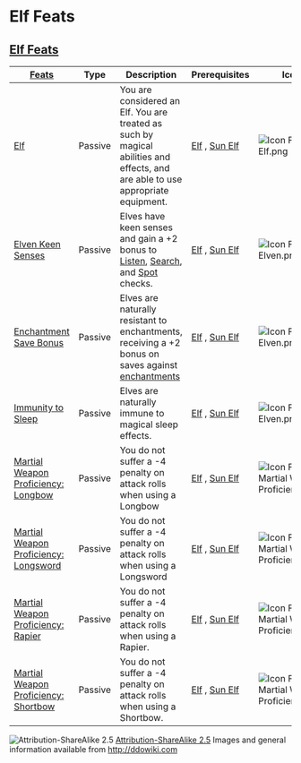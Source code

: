# Elf Feats

## [Elf Feats](http://ddowiki.com/page/Category:Elf_feats)

|[ ][grantedFeats] [Feats][result] | Type | Description | Prerequisites | Icon |
|----------------------------------------|--------|----|----|---|
| [Elf][elf_feat] | Passive |You are considered an Elf. You are treated as such by magical abilities and effects, and are able to use appropriate equipment.| [Elf][elf_race] , [Sun Elf][sunelf_race]|![Icon Feat Elf.png](images/Icon_Feat_Elf.png)|
|[Elven Keen Senses](http://www.ddowiki.com/page/Elven_Keen_Senses "Elven Keen Senses")| Passive | Elves have keen senses and gain a +2 bonus to [Listen](http://www.ddowiki.com/page/Listen "Listen"), [Search](http://www.ddowiki.com/page/Search "Search"), and [Spot](http://www.ddowiki.com/page/Spot "Spot") checks. | [Elf][elf_race] , [Sun Elf][sunelf_race]|![Icon Feat Elven.png](/images/thumb/36px-Icon_Feat_Elven.png)|
|[Enchantment Save Bonus](http://www.ddowiki.com/page/Enchantment_Save_Bonus "Enchantment Save Bonus")| Passive |Elves are naturally resistant to enchantments, receiving a +2 bonus on saves against [enchantments](http://www.ddowiki.com/page/Enchantment "Enchantment")| [Elf][elf_race] , [Sun Elf][sunelf_race]|![Icon Feat Elven.png](/images/thumb/36px-Icon_Feat_Elven.png)|
|[Immunity to Sleep](http://www.ddowiki.com/page/Immunity_to_Sleep "Immunity to Sleep")| Passive | Elves are naturally immune to magical sleep effects. | [Elf][elf_race] , [Sun Elf][sunelf_race]|![Icon Feat Elven.png](/images/thumb/36px-Icon_Feat_Elven.png)|
|[Martial Weapon Proficiency: Longbow](http://www.ddowiki.com/page/Martial_Weapon_Proficiency#Longbow "Martial Weapon Proficiency") | Passive |You do not suffer a -4 penalty on attack rolls when using a Longbow | [Elf][elf_race] , [Sun Elf][sunelf_race] |![Icon Feat Martial Weapon Proficiency.png](/images/thumb/36px-Icon_Feat_Martial_Weapon_Proficiency.png) |
|[Martial Weapon Proficiency: Longsword](http://www.ddowiki.com/page/Martial_Weapon_Proficiency#Longsword "Martial Weapon Proficiency")| Passive |You do not suffer a -4 penalty on attack rolls when using a Longsword|[Elf][elf_race] , [Sun Elf][sunelf_race]|![Icon Feat Martial Weapon Proficiency.png](/images/thumb/36px-Icon_Feat_Martial_Weapon_Proficiency.png)|
|[Martial Weapon Proficiency: Rapier](http://www.ddowiki.com/page/Martial_Weapon_Proficiency#Rapier "Martial Weapon Proficiency") | Passive |You do not suffer a -4 penalty on attack rolls when using a Rapier.|[Elf][elf_race] , [Sun Elf][sunelf_race]|![Icon Feat Martial Weapon Proficiency.png](/images/thumb/36px-Icon_Feat_Martial_Weapon_Proficiency.png)|
|[Martial Weapon Proficiency: Shortbow](http://www.ddowiki.com/page/Martial_Weapon_Proficiency#Shortbow "Martial Weapon Proficiency")| Passive  | You do not suffer a -4 penalty on attack rolls when using a Shortbow. | [Elf][elf_race] , [Sun Elf][sunelf_race] |![Icon Feat Martial Weapon Proficiency.png](/images/thumb/36px-Icon_Feat_Martial_Weapon_Proficiency.png) |

[_matchStrategy_]: - "c:matchStrategy=KeyMatch"

[result]: - "?=#feat"

[elf_feat]: http://www.ddowiki.com/edit/Elf_(feat)?redlink=1 "Elf (feat) (page does not exist)"

[elf_race]: http://www.ddowiki.com/page/Elf "Elf"

[sunelf_race]: http://www.ddowiki.com/page/Sun_Elf_(Morninglord) "Sun Elf (Morninglord)"
![Attribution-ShareAlike 2.5](/images/somerights20.png)
[Attribution-ShareAlike 2.5](https://creativecommons.org/licenses/by-sa/2.5/) Images and general information available
from http://ddowiki.com


[grantedFeats]: - "c:verify-rows=#feat:verifyGrantedFeats()"
